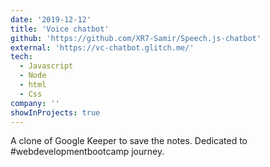```yaml
---
date: '2019-12-12'
title: 'Voice chatbot'
github: 'https://github.com/XR7-Samir/Speech.js-chatbot'
external: 'https://vc-chatbot.glitch.me/'
tech:
  - Javascript
  - Node
  - html
  - Css
company: ''
showInProjects: true
---
```


A clone of Google Keeper to save the notes. Dedicated to #webdevelopmentbootcamp journey.
